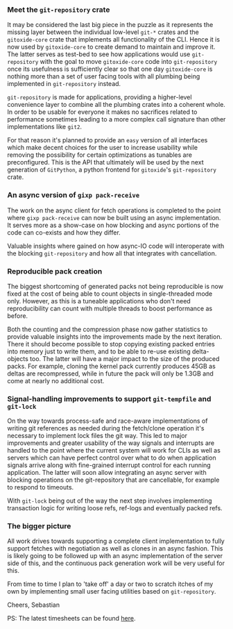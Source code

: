 ### Meet the `git-repository` crate

It may be considered the last big piece in the puzzle as it represents the missing layer between the individual low-level `git-*` crates and the `gitoxide-core` crate that implements all functionality of the CLI. Hence it is now used by `gitoxide-core` to create demand to maintain and improve it. The latter serves as test-bed to see how applications would use `git-repository` with the goal to move `gitoxide-core` code into `git-repository` once its usefulness is sufficiently clear so that one day `gitoxide-core` is nothing more than a set of user facing tools with all plumbing being implemented in `git-repository` instead.

`git-repository` is made for applications, providing a higher-level convenience layer to combine all the plumbing crates into a coherent whole. In order to be usable for everyone it makes no sacrifices related to performance sometimes leading to a more complex call signature than other implementations like `git2`.

For that reason it's planned to provide an `easy` version of all interfaces which make decent choices for the user to increase usability while removing the possibility for certain optimizations as tunables are preconfigured. This is the API that ultimately will be used by the next generation of `GitPython`, a python frontend for `gitoxide`'s `git-repository` crate.

### An async version of `gixp pack-receive`

The work on the async client for fetch operations is completed to the point where `gixp pack-receive` can now be built using an async implementation. It serves more as a show-case on how blocking and async portions of the code can co-exists and how they differ.

Valuable insights where gained on how async-IO code will interoperate with the blocking `git-repository` and how all that integrates with cancellation.


### Reproducible pack creation

The biggest shortcoming of generated packs not being reproducible is now fixed at the cost of being able to count objects in single-threaded mode only. However, as this is a tuneable applications who don't need reproducibility can count with multiple threads to boost performance as before.

Both the counting and the compression phase now gather statistics to provide valuable insights into the improvements made by the next iteration. There it should become possible to stop copying existing packed entries into memory just to write them, and to be able to re-use existing delta-objects too. The latter will have a major impact to the size of the produced packs. For example, cloning the kernel pack currently produces 45GB as deltas are recompressed, while in future the pack will only be 1.3GB and come at nearly no additional cost.


### Signal-handling improvements to support `git-tempfile` and `git-lock`

On the way towards process-safe and race-aware implementations of writing git references as needed during the fetch/clone operation it's necessary to implement lock files the git way. This led to major improvements and greater usability of the way signals and interrupts are handled to the point where the current system will work for CLIs as well as servers which can have perfect control over what to do when application signals arrive along with fine-grained interrupt control for each running application. The latter will soon allow integrating an async server with blocking operations on the git-repository that are cancellable, for example to respond to timeouts.

With `git-lock` being out of the way the next step involves implementing transaction logic for writing loose refs, ref-logs and eventually packed refs.

### The bigger picture

All work drives towards supporting a complete client implementation to fully support fetches with negotiation as well as clones in an async fashion. This is likely going to be followed up with an async implementation of the server side of this, and the continuous pack generation work will be very useful for this.

From time to time I plan to 'take off' a day or two to scratch itches of my own by implementing small user facing utilities based on `git-repository`.

Cheers,
Sebastian

PS: The latest timesheets can be found [here](https://github.com/Byron/byron/blob/main/timesheets/2021.csv).